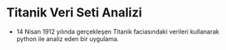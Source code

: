 # Titanik Veri Seti Analizi
* 14 Nisan 1912 yılında gerçekleşen Titanik faciasındaki verileri kullanarak python ile analiz eden bir uygulama.
